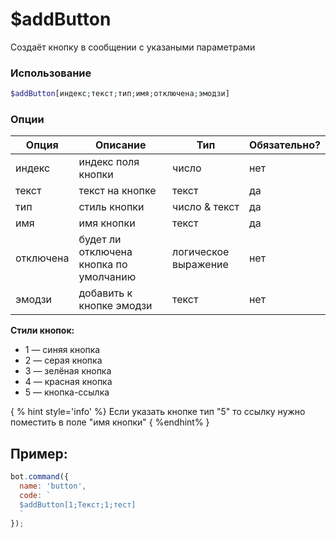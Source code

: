 # $addButton

Создаёт кнопку в сообщении с указаными параметрами
### Использование
 
```php
$addButton[индекс;текст;тип;имя;отключена;эмодзи]
```

### Опции


| Опция | Описание | Тип | Обязательно? |
|--------|-------------|------|----------|
| индекс | индекс поля кнопки | число | нет |
| текст | текст на кнопке | текст | да |
| тип | стиль кнопки | число & текст | да |
| имя | имя кнопки | текст | да |
| отключена | будет ли отключена кнопка по умолчанию | логическое выражение | нет |
| эмодзи | добавить к кнопке эмодзи | текст | нет |

**Стили кнопок:**
* 1 — синяя кнопка
* 2 — серая кнопка 
* 3 — зелёная кнопка
* 4 — красная кнопка 
* 5 — кнопка-ссылка


{ % hint style='info' %} Если указать кнопке тип "5" то ссылку нужно поместить в поле "имя кнопки"  { %endhint% }

## Пример:

```javascript
bot.command({
  name: 'button',
  code: `
  $addButton[1;Текст;1;тест]
  `
});
```
